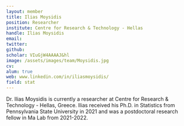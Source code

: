 ```yaml
---
layout: member
title: Ilias Moysidis
position: Researcher
institute: Centre for Research & Technology - Hellas
handle: Ilias Moysidis
email: 
twitter: 
github:  
scholar: VIuGjW4AAAAJ&hl 
image: /assets/images/team/Moysidis.jpg
cv: 
alum: true
web: www.linkedin.com/in/iliasmoysidis/
field: stat
---
```


Dr. Ilias Moysidis is currently a researcher at Centre for Research & Technology - Hellas, Greece. Ilias received his Ph.D. in Statistics from Pennsylvania State University in 2021 and was a postdoctoral research fellow in Ma Lab from 2021-2022. 



